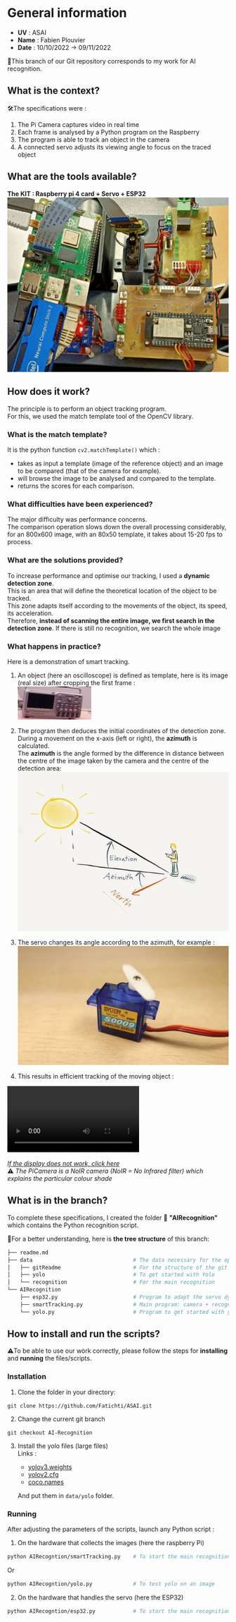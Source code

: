 # General information
- **UV** : ASAI
- **Name** : Fabien Plouvier 
- **Date** : 10/10/2022 -> 09/11/2022

📌This branch of our Git repository corresponds to my work for AI recognition.
  
## What is the context?
🛠️The specifications were :  
1. The Pi Camera captures video in real time  
2. Each frame is analysed by a Python program on the Raspberry
3. The program is able to track an object in the camera
4. A connected servo adjusts its viewing angle to focus on the traced object
        
## What are the tools available?
**The KIT : Raspberry pi 4 card  + Servo + ESP32**  
![KitRecognition](data/gitReadme/kitRecognition.gif)  

## How does it work?
The principle is to perform an object tracking program.  
For this, we used the match template tool of the OpenCV library.  

### What is the match template?  
It is the python function ``cv2.matchTemplate()`` which : 
- takes as input a template (image of the reference object) and an image to be compared (that of the camera for example).
- will browse the image to be analysed and compared to the template.
- returns the scores for each comparison.

### What difficulties have been experienced?
The major difficulty was performance concerns.  
The comparison operation slows down the overall processing considerably, for an 800x600 image, with an 80x50 template, it takes about 15-20 fps to process.

### What are the solutions provided?
To increase performance and optimise our tracking, I used a **dynamic detection zone**.  
This is an area that will define the theoretical location of the object to be tracked.  
This zone adapts itself according to the movements of the object, its speed, its acceleration.  
Therefore, **instead of scanning the entire image, we first search in the detection zone**. If there is still no recognition, we search the whole image

### What happens in practice?
Here is a demonstration of smart tracking.  
1) An object (here an oscilloscope) is defined as template, here is its image (real size) after cropping the first frame :  
![template](data/recognition/template.png)  

2) The program then deduces the initial coordinates of the detection zone.  
During a movement on the x-axis (left or right), the **azimuth** is calculated.  
The **azimuth** is the angle formed by the difference in distance between the centre of the image taken by the camera and the centre of the detection area:  
![azimut](data/gitReadme/azimut.jpg)  

3) The servo changes its angle according to the azimuth, for example :  
![servo](data/gitReadme/servo.webp) 

4) This results in efficient tracking of the moving object :  
<!--<video controls="" name="media"><source src="https://user-images.githubusercontent.com/74354655/201359108-23c9a8cd-4824-4418-acfe-98b1a366405d.mp4" type="video/mp4"></video>-->

<video controls="" src="https://user-images.githubusercontent.com/74354655/201359108-23c9a8cd-4824-4418-acfe-98b1a366405d.mp4" type="video/mp4">Your browser does not support the video viewer</video>


*[If the display does not work, click here](data/gitReadme/demoSmartTracking.mp4)*  
⚠️ *The PiCamera is a NoIR camera (NoIR = No Infrared filter) which explains the particular colour shade*

## What is in the branch?
To complete these specifications, I created the folder 📂 **"AIRecognition"** which contains the Python recognition script.

👀For a better understanding, here is **the tree structure** of this branch:  
```bash
├── readme.md
├── data                                # The data necessary for the operation of the scripts and for the structure of the git
│   ├── gitReadme                       # For the structure of the git
│   ├── yolo                            # To get started with Yolo
│   └── recognition                     # For the main recognition
└── AIRecognition
    ├── esp32.py                        # Program to adapt the servo dynamically
    ├── smartTracking.py                # Main program: camera + recognition + matching + servo
    └── yolo.py                         # Program to get started with yolo
```

## How to install and run the scripts?
⚠️To be able to use our work correctly, please follow the steps for **installing** and **running** the files/scripts.

### Installation

1. Clone the folder in your directory: 
```git
git clone https://github.com/Fatichti/ASAI.git
```

2. Change the current git branch
```git
git checkout AI-Recognition
```

3. Install the yolo files (large files)  
Links :
    - [yolov3.weights](https://pjreddie.com/media/files/yolov3.weights)
    - [yolov2.cfg](https://opencv-tutorial.readthedocs.io/en/latest/_downloads/10e685aad953495a95c17bfecd1649e5/yolov3.cfg)
    - [coco.names](https://opencv-tutorial.readthedocs.io/en/latest/_downloads/a9fb13cbea0745f3d11da9017d1b8467/coco.names)  

    And put them in ``data/yolo`` folder.  

### Running
After adjusting the parameters of the scripts, launch any Python script :

1. On the hardware that collects the images (here the raspberry Pi)
```Bash
python AIRecogntion/smartTracking.py    # To start the main recognition program
```  
Or 
```Bash
python AIRecogntion/yolo.py             # To test yolo on an image
```

2. On the hardware that handles the servo (here the ESP32)
```Bash
python AIRecogntion/esp32.py            # To start the main recognition program
``` 
